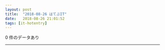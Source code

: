 ```yaml
---
layout: post
title:  "2018-08-26 はてぶIT"
date:   2018-08-26 21:01:52
tags: [it-hotentry]
---
```

0 件のデータあり

<hr>
